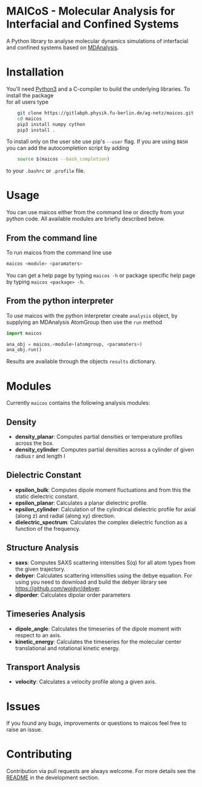 # MAICoS - Molecular Analysis for Interfacial and Confined Systems

A Python library to analyse molecular dynamics simulations of
interfacial and confined systems based on
[MDAnalysis](https://www.mdanalysis.org).

# Installation

You'll need [Python3](https://www.python.org) and a C-compiler to build the
underlying libraries. To install the package  
for all users type

```sh
    git clone https://gitlabph.physik.fu-berlin.de/ag-netz/maicos.git
    cd maicos
    pip3 install numpy cython
    pip3 install .
```

To install only on the user site use pip's `--user` flag.
If you are using `BASH` you can add the autocompletion script
by adding

```sh
    source $(maicos --bash_completion)
```

to your `.bashrc` or `.profile` file.

# Usage

You can use maicos either from the command line or directly from your python
code. All available modules are briefly described below.

## From the command line

To run maicos from the command line use

```sh
maicos <module> <paramaters>
```

You can get a help page by typing `maicos -h` or package specific help page
by typing `maicos <package> -h`.

## From the python interpreter

To use maicos with the python interpreter create `analysis` object,
by supplying an MDAnalysis AtomGroup then use the `run` method

```python
import maicos

ana_obj = maicos.<module>(atomgroup, <paramaters>)
ana_obj.run()
```

Results are available through the objects `results` dictionary.

# Modules

Currently `maicos` contains the following analysis modules:

## Density
* **density_planar**: Computes partial densities or temperature profiles across the box.
* **density_cylinder**: Computes partial densities across a cylinder of given radius r and length l

## Dielectric Constant

* **epsilon_bulk**: Computes dipole moment fluctuations and from this the static dielectric constant.
* **epsilon_planar**: Calculates a planar dielectric profile.
* **epsilon_cylinder**: Calculation of the cylindrical dielectric profile for axial (along z) and radial (along xy) direction.
* **dielectric_spectrum**: Calculates the complex dielectric function as a function of the frequency.

## Structure Analysis

* **saxs**: Computes SAXS scattering intensities S(q) for all atom types from the given trajectory.
* **debyer**: Calculates scattering intensities using the debye equation. For using you need to download and build the debyer library see <https://github.com/wojdyr/debyer>.
* **diporder**: Calculates dipolar order parameters

## Timeseries Analysis

* **dipole_angle**: Calculates the timeseries of the dipole moment with respect to an axis.
* **kinetic_energy**: Calculates the timeseries for the molecular center translational and rotational kinetic energy.

## Transport Analysis

* **velocity**: Calculates a velocity profile along a given axis.

# Issues

If you found any bugs, improvements or questions to maicos feel free to raise an
issue.

# Contributing

Contribution via pull requests are always welcome.
For more details see the [README](developer/README.md) in the development section.
